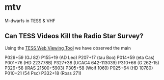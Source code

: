 # mtv
M-dwarfs in TESS &amp; VHF

## Can TESS Videos Kill the Radio Star Survey?

Using the [TESS Web Viewing Tool](https://heasarc.gsfc.nasa.gov/cgi-bin/tess/webtess/wtv.py) we have observed the main 

P029+59 (GJ 82)
P155+19 (AD Leo)
P207+17 (tau Boo)
P014+59 (eta Cas)
P001+76 (HD 223778B)
P327+38 (UCAC4 642-113039)
P310+66 (G 262-15)
P329+58 (IRAS 21500+5903)
P305+58 (Wolf 1069)
P025+64 (HD 10780)
P010+21 (54 Psc)
P332+18 (Ross 271)
